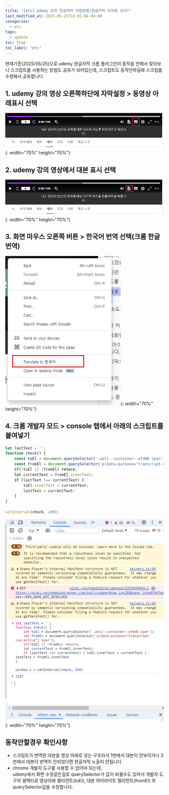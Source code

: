 ```yaml
---
title: "[etc] udemy 강의 한글자막 적용방법(한글자막 미지원 강의)"
last_modified_at: 2025-05-25T16:01:04-04:00
categories:
  - etc
tags:
  - update
toc: true
toc_label: "etc"
---
```

현재기준(2025/05/25)으로 udemy 한글자막 크롬 플러그인이 동작을 안해서 찾아보니 스크립트를 사용하는 방법도 공유가 되어있는데, 
스크립트도 동작안하길래 스크립를 수정해서 공유합니다

## 1. udemy 강의 영상 오른쪽하단에 자막설정 > 동영상 아래표시 선택
![image](/assets/images/etc-udemy/udemy-setting1.png){: width="70%" height="70%"}  

## 2. udemy 강의 영상에서 대본 표시 선택
![image](/assets/images/etc-udemy/udemy-setting2.png){: width="70%" height="70%"}  

## 3. 화면 마우스 오른쪽 버튼 > 한국어 번역 선택(크롬 한글번역)
![image](/assets/images/etc-udemy/udemy-setting3.png){: width="70%" height="70%"}  

## 4. 크롬 개발자 모드 > console 탭에서 아래의 스크립트를 붙여넣기
```javascript
let lastText = '';
function check() {
    const toEl = document.querySelector('.well--container--afdWD span');
    const fromEl = document.querySelector('p[data-purpose="transcript-cue-active"] span');
    if(!toEl || !fromEl) return;
    let currentText = fromEl.innerText;
    if (lastText !== currentText) {
        toEl.innerText = currentText;
        lastText = currentText;
    }
}

setInterval(check, 200);
```
![image](/assets/images/etc-udemy/udemy-script.png){: width="70%" height="70%"} 

## 동작안할경우 확인사항
- 스크립트가 번역된 대본을 영상 아래로 넣는 구조라서 1번에서 대본이 안보이거나 3번에서 대본이 번역이 안되었다면 한글자막 노출이 안됩니다.
- chrome 개발자 도구를 사용할 수 있어야 되는데,    
udemy에서 화면 수정같은걸로 querySelector가 값이 바뀔수도 있어서 개발자 도구의 셀렉터로 영상아래 엘리먼트(toEl), 대본 하이라이트 엘리먼트(fromEl) 의 querySelector값을 수정합니다.
